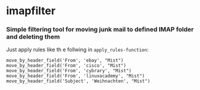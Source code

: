 # imapfilter
### Simple filtering tool for moving junk mail to defined IMAP folder and deleting them

Just apply rules like th e follwing in `apply_rules-function`:

```
move_by_header_field('From', 'ebay', "Mist")
move_by_header_field('From', 'cisco', "Mist")
move_by_header_field('From', 'cybrary', "Mist")
move_by_header_field('From', 'linuxacademy', "Mist")
move_by_header_field('Subject', 'Weihnachten', "Mist")
```


